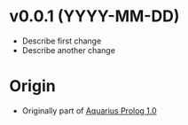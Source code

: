 # v0.0.1 (YYYY-MM-DD)

  * Describe first change
  * Describe another change

# Origin

  * Originally part of [Aquarius Prolog 1.0](https://www.info.ucl.ac.be/~pvr/aquarius.html)
